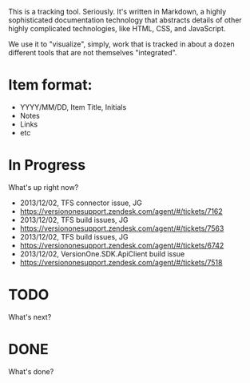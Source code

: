 This is a tracking tool. Seriously. It's written in Markdown, a highly sophisticated documentation technology that abstracts details of other highly complicated technologies, like HTML, CSS, and JavaScript.

We use it to "visualize", simply, work that is tracked in about a dozen different tools that are not themselves "integrated".

# Item format:

* YYYY/MM/DD, Item Title, Initials
 * Notes
 * Links
 * etc

# In Progress

What's up right now?

* 2013/12/02, TFS connector issue, JG
 * https://versiononesupport.zendesk.com/agent/#/tickets/7162
* 2013/12/02, TFS build issues, JG
 * https://versiononesupport.zendesk.com/agent/#/tickets/7563
* 2013/12/02, TFS build issues, JG
 * https://versiononesupport.zendesk.com/agent/#/tickets/6742
* 2013/12/02, VersionOne.SDK.ApiClient build issue
 * https://versiononesupport.zendesk.com/agent/#/tickets/7518

# TODO

What's next?

# DONE

What's done?

